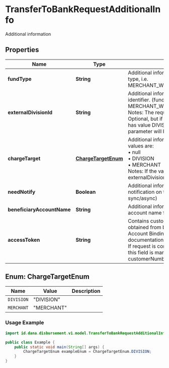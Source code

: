 

# TransferToBankRequestAdditionalInfo

Additional information

## Properties

| Name | Type | Description | Notes |
| - | - | - | - |
|**fundType** | **String** | Additional information of withdraw fund type, i.e.<br> MERCHANT_WITHDRAW_FOR_CORPORATE  |  |
|**externalDivisionId** | **String** | Additional information of external division identifier. (fundType: MERCHANT_WITHDRAW_FOR_CORPORATE)<br> Notes: The required of this parameter is Optional, but if \"additionalInfo.chargeTarget\" has value DIVISION then the required of this parameter will be changed to Mandatory  |  [optional] |
|**chargeTarget** | [**ChargeTargetEnum**](#ChargeTargetEnum) | Additional information of charge target. The values are:<br> • null<br> • DIVISION<br> • MERCHANT<br> Notes: If the value is DIVISION, externalDivisionId will be Mandatory  |  [optional] |
|**needNotify** | **Boolean** | Additional information of flag result notification on transaction completed (result sync/async) |  [optional] |
|**beneficiaryAccountName** | **String** | Additional information of beneficiary account name for validation purpose |  [optional] |
|**accessToken** | **String** | Contains customer token, which has been obtained from binding process, refer to Account Binding & Unbinding documentation<br> If request is coming from user interaction, this field is mandatory. If not, just filled customerNumber  |  [optional] |


<a name="ChargeTargetEnum"></a>
## Enum: ChargeTargetEnum

| Name | Value | Description |
| - | - | - |
| `DIVISION` | "DIVISION" |  |
| `MERCHANT` | "MERCHANT" |  |

### Usage Example
```java
import id.dana.disbursement.v1.model.TransferToBankRequestAdditionalInfo.ChargeTargetEnum;

public class Example {
    public static void main(String[] args) {
        ChargeTargetEnum exampleEnum = ChargeTargetEnum.DIVISION;
    }
}
```



